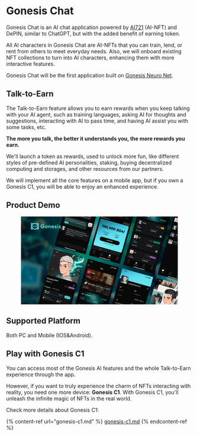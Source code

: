 # Gonesis Chat

Gonesis Chat is an AI chat application powered by [AI721](../de-ai-agent/ai721.md) (AI-NFT) and DePIN, similar to ChatGPT, but with the added benefit of earning token.

All AI characters in Gonesis Chat are AI-NFTs that you can train, lend, or rent from others to meet everyday needs. Also, we will onboard existing NFT collections to turn into AI characters, enhancing them with more interactive features.

Gonesis Chat will be the first application built on [Gonesis Neuro Net](../gonesis-neuro-net/).

## Talk-to-Earn

The Talk-to-Earn feature allows you to earn rewards when you keep talking with your AI agent, such as training languages, asking AI for thoughts and suggestions, interacting with AI to pass time, and having AI assist you with some tasks, etc.

**The more you talk, the better it understands you, the more rewards you earn.**

We'll launch a token as rewards, used to unlock more fun, like different styles of pre-defined AI personalities, staking, buying decentralized computing and storages, and other resources from our partners.

We will implement all the core features on a mobile app, but if you own a Gonesis C1, you will be able to enjoy an enhanced experience.

## Product Demo

<figure><img src="../.gitbook/assets/20240530-164710.png" alt=""><figcaption></figcaption></figure>

## Supported Platform

Both PC and Mobile (IOS\&Android).

## Play with Gonesis C1

You can access most of the Gonesis AI features and the whole Talk-to-Earn experience through the app.&#x20;

However, if you want to truly experience the charm of NFTs interacting with reality, you need one more device: **Gonesis C1**. With Gonesis C1, you'll unleash the infinite magic of NFTs in the real world.

Check more details about Gonesis C1:&#x20;

{% content-ref url="gonesis-c1.md" %}
[gonesis-c1.md](gonesis-c1.md)
{% endcontent-ref %}

